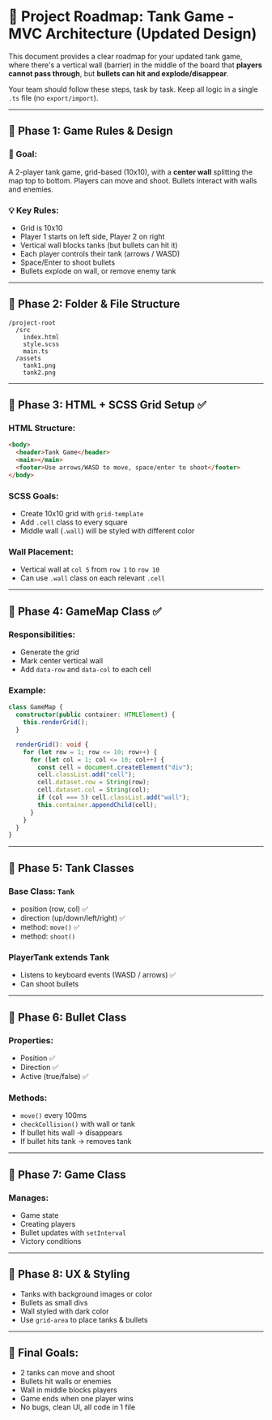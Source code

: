 # 🚀 Project Roadmap: Tank Game - MVC Architecture (Updated Design)

This document provides a clear roadmap for your updated tank game, where there's a vertical wall (barrier) in the middle of the board that **players cannot pass through**, but **bullets can hit and explode/disappear**.

Your team should follow these steps, task by task. Keep all logic in a single `.ts` file (no `export/import`).

---

## 📆 Phase 1: Game Rules & Design

### 🌟 Goal:

A 2-player tank game, grid-based (10x10), with a **center wall** splitting the map top to bottom. Players can move and shoot. Bullets interact with walls and enemies.

### 💡 Key Rules:

* Grid is 10x10 
* Player 1 starts on left side, Player 2 on right
* Vertical wall blocks tanks (but bullets can hit it)
* Each player controls their tank (arrows / WASD)
* Space/Enter to shoot bullets
* Bullets explode on wall, or remove enemy tank

---

## 📆 Phase 2: Folder & File Structure

```
/project-root
  /src
    index.html
    style.scss
    main.ts
  /assets
    tank1.png
    tank2.png
```

---

## 📆 Phase 3: HTML + SCSS Grid Setup ✅

### HTML Structure:

```html
<body>
  <header>Tank Game</header>
  <main></main>
  <footer>Use arrows/WASD to move, space/enter to shoot</footer>
</body>
```

### SCSS Goals:

* Create 10x10 grid with `grid-template`
* Add `.cell` class to every square
* Middle wall (`.wall`) will be styled with different color

### Wall Placement:

* Vertical wall at `col 5` from `row 1` to `row 10`
* Can use `.wall` class on each relevant `.cell`

---

## 📆 Phase 4: GameMap Class ✅

### Responsibilities:

* Generate the grid
* Mark center vertical wall
* Add `data-row` and `data-col` to each cell

### Example:

```ts
class GameMap {
  constructor(public container: HTMLElement) {
    this.renderGrid();
  }

  renderGrid(): void {
    for (let row = 1; row <= 10; row++) {
      for (let col = 1; col <= 10; col++) {
        const cell = document.createElement("div");
        cell.classList.add("cell");
        cell.dataset.row = String(row);
        cell.dataset.col = String(col);
        if (col === 5) cell.classList.add("wall");
        this.container.appendChild(cell);
      }
    }
  }
}
```

---

## 📆 Phase 5: Tank Classes

### Base Class: `Tank`

* position (row, col) ✅
* direction (up/down/left/right) ✅
* method: `move()` ✅
* method: `shoot()`

### PlayerTank extends Tank

* Listens to keyboard events (WASD / arrows) ✅
* Can shoot bullets

---

## 📆 Phase 6: Bullet Class

### Properties:

* Position ✅
* Direction ✅
* Active (true/false) ✅

### Methods:

* `move()` every 100ms
* `checkCollision()` with wall or tank
* If bullet hits wall -> disappears
* If bullet hits tank -> removes tank

---

## 📆 Phase 7: Game Class

### Manages:

* Game state
* Creating players
* Bullet updates with `setInterval`
* Victory conditions

---

## 📆 Phase 8: UX & Styling

* Tanks with background images or color
* Bullets as small divs
* Wall styled with dark color
* Use `grid-area` to place tanks & bullets

---

## 📆 Final Goals:

* 2 tanks can move and shoot
* Bullets hit walls or enemies
* Wall in middle blocks players
* Game ends when one player wins
* No bugs, clean UI, all code in 1 file

